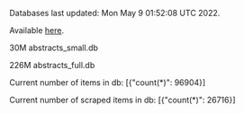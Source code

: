Databases last updated: Mon May  9 01:52:08 UTC 2022. 

Available [here](https://github.com/cbeauhilton/ash-db/releases).


30M	abstracts_small.db

226M	abstracts_full.db

Current number of items in db:
[{"count(*)": 96904}]

Current number of scraped items in db:
[{"count(*)": 26716}]
